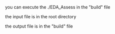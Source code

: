you can execute the ./EDA_Assess in the "build" file

the input file is in the root directory

the output file is in the "build" file

